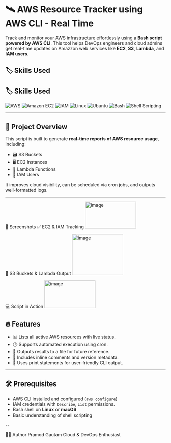 # 🛰️ AWS Resource Tracker using AWS CLI - Real Time

Track and monitor your AWS infrastructure effortlessly using a **Bash script powered by AWS CLI**. This tool helps DevOps engineers and cloud admins get real-time updates on Amazzon web services like **EC2**, **S3**, **Lambda**, and **IAM users**.
## 🏷️ Skills Used

## 🏷️ Skills Used

<p align="left">
  <img src="https://img.shields.io/badge/AWS-232F3E?style=for-the-badge&logo=amazon-aws&logoColor=white" alt="AWS"/>
  <img src="https://img.shields.io/badge/Amazon%20EC2-FF9900?style=for-the-badge&logo=amazonaws&logoColor=white" alt="Amazon EC2"/>
  <img src="https://img.shields.io/badge/IAM-0052CC?style=for-the-badge&logo=amazonaws&logoColor=white" alt="IAM"/>
  <img src="https://img.shields.io/badge/Linux-FCC624?style=for-the-badge&logo=linux&logoColor=black" alt="Linux"/>
  <img src="https://img.shields.io/badge/Ubuntu-E95420?style=for-the-badge&logo=ubuntu&logoColor=white" alt="Ubuntu"/>
  <img src="https://img.shields.io/badge/Bash-4EAA25?style=for-the-badge&logo=gnubash&logoColor=white" alt="Bash"/>
  <img src="https://img.shields.io/badge/Shell%20Scripting-000000?style=for-the-badge&logo=powershell&logoColor=white" alt="Shell Scripting"/>
</p>


---

## 📌 Project Overview

This script is built to generate **real-time reports of AWS resource usage**, including:

- 🗃️ S3 Buckets  
- 🖥️ EC2 Instances  
- 🧬 Lambda Functions  
- 👤 IAM Users  

It improves cloud visibility, can be scheduled via cron jobs, and outputs well-formatted logs.

---
📸 Screenshots
✅ EC2 & IAM Tracking
<img width="160" height="84" alt="image" src="https://github.com/user-attachments/assets/c5418ffe-7f36-4bfc-ab38-f9ed45766f6b" />

📄 S3 Buckets & Lambda Output
<img width="160" height="128" alt="image" src="https://github.com/user-attachments/assets/913d3c87-5ae8-46da-9a03-c41c9cc0778e" />

💻 Script in Action
<img width="160" height="87" alt="image" src="https://github.com/user-attachments/assets/c19d6ee4-6dd1-413a-b508-7b451571dd9d" />


## 🔥 Features

- 📊 Lists all active AWS resources with live status.
- 🕐 Supports automated execution using cron.
- 📁 Outputs results to a file for future reference.
- 🧾 Includes inline comments and version metadata.
- 💬 Uses print statements for user-friendly CLI output.

---

## 🛠️ Prerequisites

- AWS CLI installed and configured (`aws configure`)
- IAM credentials with `Describe`, `List` permissions.
- Bash shell on **Linux** or **macOS**
- Basic understanding of shell scripting

--
















👨‍💻 Author
Pramod Gautam
Cloud & DevOps Enthusiast
